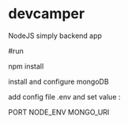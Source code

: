 # devcamper 
NodeJS simply backend app

#run

npm install

install and configure mongoDB

add config file .env and set value :


PORT
NODE_ENV
MONGO_URI
